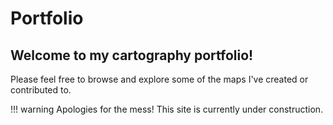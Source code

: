# Portfolio
## Welcome to my cartography portfolio!

Please feel free to browse and explore some of the maps I've created or contributed to.

!!! warning
	Apologies for the mess! This site is currently under construction.
